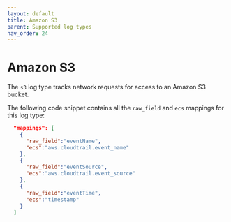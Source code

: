 ```yaml
---
layout: default
title: Amazon S3
parent: Supported log types
nav_order: 24
---
```


# Amazon S3

The `s3` log type tracks network requests for access to an Amazon S3 bucket.

The following code snippet contains all the `raw_field`
and `ecs` mappings for this log type:

```json
  "mappings": [
    {
      "raw_field":"eventName",
      "ecs":"aws.cloudtrail.event_name"
    },
    {
      "raw_field":"eventSource",
      "ecs":"aws.cloudtrail.event_source"
    },
    {
      "raw_field":"eventTime",
      "ecs":"timestamp"
    }
  ]
```